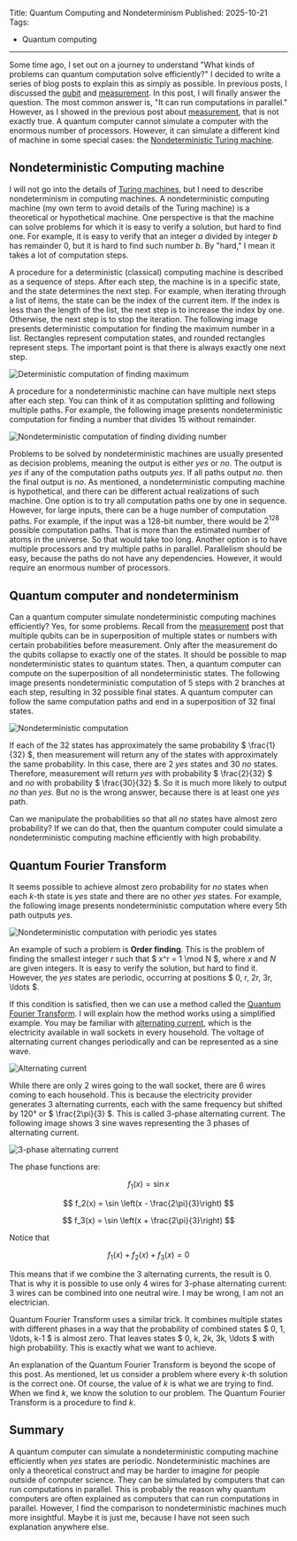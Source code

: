 Title: Quantum Computing and Nondeterminism
Published: 2025-10-21
Tags:
- Quantum computing
---
Some time ago, I set out on a journey to understand "What kinds of problems can quantum computation solve efficiently?" I decided to write a series of blog posts to explain this as simply as possible. In previous posts, I discussed the [qubit](./quantum-computing-qubit) and [measurement](./quantum-computing-measurement). In this post, I will finally answer the question. The most common answer is, "It can run computations in parallel." However, as I showed in the previous post about [measurement](./quantum-computing-measurement), that is not exactly true. A quantum computer cannot simulate a computer with the enormous number of processors. However, it can simulate a different kind of machine in some special cases: the [Nondeterministic Turing machine](https://en.wikipedia.org/wiki/Nondeterministic_Turing_machine).

## Nondeterministic Computing machine

I will not go into the details of [Turing machines](https://en.wikipedia.org/wiki/Turing_machine), but I need to describe nondeterminism in computing machines. A nondeterministic computing machine (my own term to avoid details of the Turing machine) is a theoretical or hypothetical machine. One perspective is that the machine can solve problems for which it is easy to verify a solution, but hard to find one. For example, it is easy to verify that an integer $a$ divided by integer $b$ has remainder 0, but it is hard to find such number $b$. By "hard," I mean it takes a lot of computation steps.

A procedure for a deterministic (classical) computing machine is described as a sequence of steps. After each step, the machine is in a specific state, and the state determines the next step. For example, when iterating through a list of items, the state can be the index of the current item. If the index is less than the length of the list, the next step is to increase the index by one. Otherwise, the next step is to stop the iteration. The following image presents deterministic computation for finding the maximum number in a list. Rectangles represent computation states, and rounded rectangles represent steps. The important point is that there is always exactly one next step.

![Deterministic computation of finding maximum](/images/posts/2025/10/deterministic-computation.png)

A procedure for a nondeterministic machine can have multiple next steps after each step. You can think of it as computation splitting and following multiple paths. For example, the following image presents nondeterministic computation for finding a number that divides 15 without remainder.

![Nondeterministic computation of finding dividing number](/images/posts/2025/10/nondeterministic-factoring.png)

Problems to be solved by nondeterministic machines are usually presented as decision problems, meaning the output is either _yes_ or _no_. The output is _yes_ if any of the computation paths outputs _yes_. If all paths output _no_. then the final output is _no_. As mentioned, a nondeterministic computing machine is hypothetical, and there can be different actual realizations of such machine. One option is to try all computation paths one by one in sequence. However, for large inputs, there can be a huge number of computation paths. For example, if the input was a 128-bit number, there would be $2^{128}$ possible computation paths. That is more than the estimated number of atoms in the universe. So that would take too long. Another option is to have multiple processors and try multiple paths in parallel. Parallelism should be easy, because the paths do not have any dependencies. However, it would require an enormous number of processors.

## Quantum computer and nondeterminism

Can a quantum computer simulate nondeterministic computing machines efficiently? Yes, for some problems. Recall from the [measurement](./quantum-computing-measurement) post that multiple qubits can be in superposition of multiple states or numbers with certain probabilities before measurement. Only after the measurement do the qubits collapse to exactly one of the states. It should be possible to map nondeterministic states to quantum states. Then, a quantum computer can compute on the superposition of all nondeterministic states. The following image presents nondeterministic computation of 5 steps with 2 branches at each step, resulting in 32 possible final states. A quantum computer can follow the same computation paths and end in a superposition of 32 final states.

![Nondeterministic computation](/images/posts/2025/10/nondeterministic-computation.png)

If each of the 32 states has approximately the same probability $ \frac{1}{32} $, then measurement will return any of the states with approximately the same probability. In this case, there are 2 _yes_ states and 30 _no_ states. Therefore, measurement will return _yes_ with probability $ \frac{2}{32} $ and _no_ with probability $ \frac{30}{32} $. So it is much more likely to output _no_ than _yes_. But _no_ is the wrong answer, because there is at least one _yes_ path.

Can we manipulate the probabilities so that all _no_ states have almost zero probability? If we can do that, then the quantum computer could simulate a nondeterministic computing machine efficiently with high probability.

## Quantum Fourier Transform

It seems possible to achieve almost zero probability for _no_ states when each $k$-th state is _yes_ state and there are no other _yes_ states. For example, the following image presents nondeterministic computation where every 5th path outputs _yes_.

![Nondeterministic computation with periodic yes states](/images/posts/2025/10/nondeterministic-computation-periodic-states.png)

An example of such a problem is **Order finding**. This is the problem of finding the smallest integer $r$ such that $ x^r = 1 \mod N $, where $x$ and $N$ are given integers. It is easy to verify the solution, but hard to find it. However, the _yes_ states are periodic, occurring at positions $ 0, r, 2r, 3r, \ldots $.

If this condition is satisfied, then we can use a method called the [Quantum Fourier Transform](https://en.wikipedia.org/wiki/Quantum_Fourier_transform). I will explain how the method works using a simplified example. You may be familiar with [alternating current](https://en.wikipedia.org/wiki/Alternating_current), which is the electricity available in wall sockets in every household. The voltage of alternating current changes periodically and can be represented as a sine wave.

![Alternating current](/images/posts/2025/10/alternating-current.png)

While there are only 2 wires going to the wall socket, there are 6 wires coming to each household. This is because the electricity provider generates 3 alternating currents, each with the same frequency but shifted by 120° or $ \frac{2\pi}{3} $. This is called 3-phase alternating current. The following image shows 3 sine waves representing the 3 phases of alternating current.

![3-phase alternating current](/images/posts/2025/10/3-phase-alternating-current.png)

The phase functions are:

$$
f_1(x) = \sin x
$$

$$
f_2(x) = \sin \left(x - \frac{2\pi}{3}\right)
$$

$$
f_3(x) = \sin \left(x + \frac{2\pi}{3}\right)
$$

Notice that

$$
f_1(x) + f_2(x) + f_3(x) = 0
$$

This means that if we combine the 3 alternating currents, the result is 0. That is why it is possible to use only 4 wires for 3-phase alternating current: 3 wires can be combined into one neutral wire. I may be wrong, I am not an electrician.

Quantum Fourier Transform uses a similar trick. It combines multiple states with different phases in a way that the probability of combined states $ 0, 1, \ldots, k-1 $ is almost zero. That leaves states $ 0, k, 2k, 3k, \ldots $ with high probability. This is exactly what we want to achieve.

An explanation of the Quantum Fourier Transform is beyond the scope of this post. As mentioned, let us consider a problem where every $k$-th solution is the correct one. Of course, the value of $k$ is what we are trying to find. When we find $k$, we know the solution to our problem. The Quantum Fourier Transform is a procedure to find $k$.

## Summary

A quantum computer can simulate a nondeterministic computing machine efficiently when _yes_ states are periodic. Nondeterministic machines are only a theoretical construct and may be harder to imagine for people outside of computer science. They can be simulated by computers that can run computations in parallel. This is probably the reason why quantum computers are often explained as computers that can run computations in parallel. However, I find the comparison to nondeterministic machines much more insightful. Maybe it is just me, because I have not seen such explanation anywhere else.
